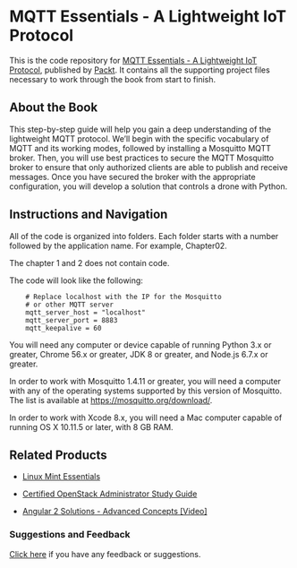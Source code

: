 # MQTT Essentials - A Lightweight IoT Protocol
This is the code repository for [MQTT Essentials - A Lightweight IoT Protocol](https://www.packtpub.com/application-development/mqtt-essentials?utm_source=github&utm_medium=repository&utm_campaign=9781787287815), published by [Packt](https://www.packtpub.com/?utm_source=github). It contains all the supporting project files necessary to work through the book from start to finish.
## About the Book
This step-by-step guide will help you gain a deep understanding of the lightweight MQTT protocol. We’ll begin with the specific vocabulary of MQTT and its working modes, followed by installing a Mosquitto MQTT broker. Then, you will use best practices to secure the MQTT Mosquitto broker to ensure that only authorized clients are able to publish and receive messages. Once you have secured the broker with the appropriate configuration, you will develop a solution that controls a drone with Python.
## Instructions and Navigation
All of the code is organized into folders. Each folder starts with a number followed by the application name. For example, Chapter02.

The chapter 1 and 2 does not contain code.

The code will look like the following:
```
    # Replace localhost with the IP for the Mosquitto 
    # or other MQTT server 
    mqtt_server_host = "localhost" 
    mqtt_server_port = 8883 
    mqtt_keepalive = 60
```

You will need any computer or device capable of running Python 3.x or greater, Chrome 56.x or greater, JDK 8 or greater, and Node.js 6.7.x or greater.

In order to work with Mosquitto 1.4.11 or greater, you will need a computer with any of the operating systems supported by this version of Mosquitto. The list is available at https://mosquitto.org/download/.

In order to work with Xcode 8.x, you will need a Mac computer capable of running OS X 10.11.5 or later, with 8 GB RAM.

## Related Products
* [Linux Mint Essentials](https://www.packtpub.com/networking-and-servers/linux-mint-essentials?utm_source=github&utm_medium=repository&utm_campaign=9781782168157)

* [Certified OpenStack Administrator Study Guide](https://www.packtpub.com/virtualization-and-cloud/certified-openstack-administrator-study-guide?utm_source=github&utm_medium=repository&utm_campaign=9781787288416)

* [Angular 2 Solutions - Advanced Concepts [Video]](https://www.packtpub.com/web-development/angular-2-solutions-advanced-concepts-video?utm_source=github&utm_medium=repository&utm_campaign=9781787124127)

### Suggestions and Feedback
[Click here](https://docs.google.com/forms/d/e/1FAIpQLSe5qwunkGf6PUvzPirPDtuy1Du5Rlzew23UBp2S-P3wB-GcwQ/viewform) if you have any feedback or suggestions.
